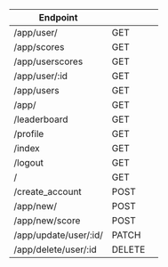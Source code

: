 |    Endpoint           |        |   |
|-----------------------|--------|---|
| /app/user/            | GET    |   |
| /app/scores           | GET    |   |
| /app/userscores       | GET    |   |
| /app/user/:id         | GET    |   |
| /app/users            | GET    |   |
| /app/                 | GET    |   |
| /leaderboard          | GET    |   |
| /profile              | GET    |   |
| /index                | GET    |   |
| /logout               | GET    |   |
| /                     | GET    |   |
| /create_account       | POST   |   |
| /app/new/             | POST   |   |
| /app/new/score        | POST   |   |
| /app/update/user/:id/ | PATCH  |   |
| /app/delete/user/:id  | DELETE |   |
